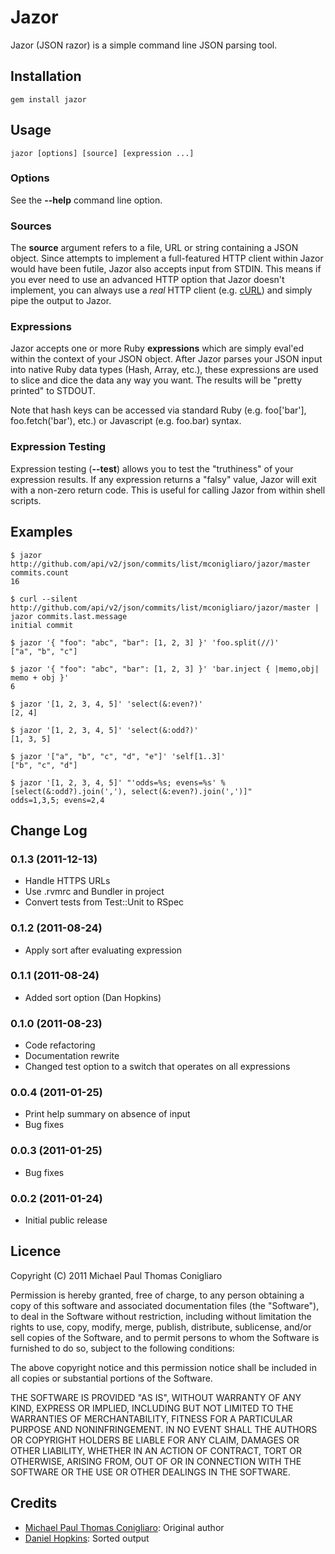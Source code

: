 # Jazor

Jazor (JSON razor) is a simple command line JSON parsing tool.

## Installation

    gem install jazor

## Usage

    jazor [options] [source] [expression ...]

### Options

See the **--help** command line option.

### Sources

The **source** argument refers to a file, URL or string containing a JSON object.
Since attempts to implement a full-featured HTTP client within Jazor would have
been futile, Jazor also accepts input from STDIN. This means if you ever need
to use an advanced HTTP option that Jazor doesn't implement, you can always use
a *real* HTTP client (e.g. [cURL](http://curl.haxx.se/)) and simply pipe the
output to Jazor.

### Expressions

Jazor accepts one or more Ruby **expressions** which are simply eval'ed within
the context of your JSON object. After Jazor parses your JSON input into native
Ruby data types (Hash, Array, etc.), these expressions are used to slice and
dice the data any way you want. The results will be "pretty printed" to STDOUT.

Note that hash keys can be accessed via standard Ruby (e.g. foo['bar'],
foo.fetch('bar'), etc.) or Javascript (e.g. foo.bar) syntax.

### Expression Testing

Expression testing (**--test**) allows you to test the "truthiness" of your
expression results. If any expression returns a "falsy" value, Jazor will exit
with a non-zero return code. This is useful for calling Jazor from within shell
scripts.

## Examples

    $ jazor http://github.com/api/v2/json/commits/list/mconigliaro/jazor/master commits.count
    16

    $ curl --silent http://github.com/api/v2/json/commits/list/mconigliaro/jazor/master | jazor commits.last.message
    initial commit

    $ jazor '{ "foo": "abc", "bar": [1, 2, 3] }' 'foo.split(//)'
    ["a", "b", "c"]

    $ jazor '{ "foo": "abc", "bar": [1, 2, 3] }' 'bar.inject { |memo,obj| memo + obj }'
    6

    $ jazor '[1, 2, 3, 4, 5]' 'select(&:even?)'
    [2, 4]

    $ jazor '[1, 2, 3, 4, 5]' 'select(&:odd?)'
    [1, 3, 5]

    $ jazor '["a", "b", "c", "d", "e"]' 'self[1..3]'
    ["b", "c", "d"]

    $ jazor '[1, 2, 3, 4, 5]' "'odds=%s; evens=%s' % [select(&:odd?).join(','), select(&:even?).join(',')]"
    odds=1,3,5; evens=2,4

## Change Log

### 0.1.3 (2011-12-13)

* Handle HTTPS URLs
* Use .rvmrc and Bundler in project
* Convert tests from Test::Unit to RSpec

### 0.1.2 (2011-08-24)

* Apply sort after evaluating expression

### 0.1.1 (2011-08-24)

* Added sort option (Dan Hopkins)

### 0.1.0 (2011-08-23)

* Code refactoring
* Documentation rewrite
* Changed test option to a switch that operates on all expressions

### 0.0.4 (2011-01-25)

* Print help summary on absence of input
* Bug fixes

### 0.0.3 (2011-01-25)

* Bug fixes

### 0.0.2 (2011-01-24)

* Initial public release

## Licence

Copyright (C) 2011 Michael Paul Thomas Conigliaro

Permission is hereby granted, free of charge, to any person obtaining a copy of
this software and associated documentation files (the "Software"), to deal in
the Software without restriction, including without limitation the rights to
use, copy, modify, merge, publish, distribute, sublicense, and/or sell copies
of the Software, and to permit persons to whom the Software is furnished to do
so, subject to the following conditions:

The above copyright notice and this permission notice shall be included in all
copies or substantial portions of the Software.

THE SOFTWARE IS PROVIDED "AS IS", WITHOUT WARRANTY OF ANY KIND, EXPRESS OR
IMPLIED, INCLUDING BUT NOT LIMITED TO THE WARRANTIES OF MERCHANTABILITY,
FITNESS FOR A PARTICULAR PURPOSE AND NONINFRINGEMENT. IN NO EVENT SHALL THE
AUTHORS OR COPYRIGHT HOLDERS BE LIABLE FOR ANY CLAIM, DAMAGES OR OTHER
LIABILITY, WHETHER IN AN ACTION OF CONTRACT, TORT OR OTHERWISE, ARISING FROM,
OUT OF OR IN CONNECTION WITH THE SOFTWARE OR THE USE OR OTHER DEALINGS IN THE
SOFTWARE.

## Credits

* [Michael Paul Thomas Conigliaro](http://conigliaro.org): Original author
* [Daniel Hopkins](https://github.com/danielhopkins): Sorted output
